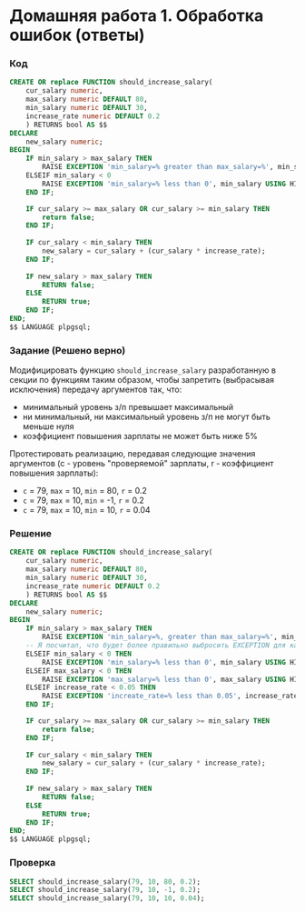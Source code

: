 # Домашняя работа 1. Обработка ошибок (ответы)

### Код
```sql
CREATE OR replace FUNCTION should_increase_salary(
	cur_salary numeric,
	max_salary numeric DEFAULT 80, 
	min_salary numeric DEFAULT 30,
	increase_rate numeric DEFAULT 0.2
	) RETURNS bool AS $$
DECLARE
	new_salary numeric;
BEGIN
    IF min_salary > max_salary THEN
        RAISE EXCEPTION 'min_salary=% greater than max_salary=%', min_salary, max_salary USING HINT='Check out the min_salary input' ERRCODE='13000'
    ELSEIF min_salary < 0
        RAISE EXCEPTION 'min_salary=% less than 0', min_salary USING HINT='min_salary argument should be greater than 0'
    END IF;

	IF cur_salary >= max_salary OR cur_salary >= min_salary THEN 		
		return false;
	END IF;
	
	IF cur_salary < min_salary THEN
		new_salary = cur_salary + (cur_salary * increase_rate);
	END IF;
	
	IF new_salary > max_salary THEN
		RETURN false;
	ELSE
		RETURN true;
	END IF;	
END;
$$ LANGUAGE plpgsql;
```

### Задание (**Решено верно**)
Модифицировать функцию `should_increase_salary` разработанную в секции по функциям таким образом,
чтобы запретить (выбрасывая исключения) передачу аргументов так, что:

- минимальный уровень з/п превышает максимальный
- ни минимальный, ни максимальный уровень з/п не могут быть меньше нуля
- коэффициент повышения зарплаты не может быть ниже 5%

Протестировать реализацию, передавая следующие значения аргументов
(с - уровень "проверяемой" зарплаты, r - коэффициент повышения зарплаты):

- `c` = 79, `max` = 10, `min` = 80, `r` = 0.2
- `c` = 79, `max` = 10, `min` = -1, `r` = 0.2
- `c` = 79, `max` = 10, `min` = 10, `r` = 0.04

### Решение
```sql
CREATE OR replace FUNCTION should_increase_salary(
	cur_salary numeric,
	max_salary numeric DEFAULT 80, 
	min_salary numeric DEFAULT 30,
	increase_rate numeric DEFAULT 0.2
	) RETURNS bool AS $$
DECLARE
	new_salary numeric;
BEGIN
    IF min_salary > max_salary THEN
        RAISE EXCEPTION 'min_salary=%, greater than max_salary=%', min_salary, max_salary USING HINT='Check out the min_salary input', ERRCODE='13000';
    -- Я посчитал, что будет более правильно выбросить EXCEPTION для каждого аргумента по отдельности
    ELSEIF min_salary < 0 THEN
        RAISE EXCEPTION 'min_salary=% less than 0', min_salary USING HINT='min_salary argument should be greater than 0', ERRCODE='13001';
	ELSEIF max_salary < 0 THEN
        RAISE EXCEPTION 'max_salary=% less than 0', max_salary USING HINT='max_salary argument should be greater than 0', ERRCODE='13002';
	ELSEIF increase_rate < 0.05 THEN
		RAISE EXCEPTION 'increate_rate=% less than 0.05', increase_rate USING HINT='increase_rate argument should be greater or equal 0.05', ERRCODE='13003';
    END IF;

	IF cur_salary >= max_salary OR cur_salary >= min_salary THEN 		
		return false;
	END IF;
	
	IF cur_salary < min_salary THEN
		new_salary = cur_salary + (cur_salary * increase_rate);
	END IF;
	
	IF new_salary > max_salary THEN
		RETURN false;
	ELSE
		RETURN true;
	END IF;	
END;
$$ LANGUAGE plpgsql;
```

### Проверка

```sql
SELECT should_increase_salary(79, 10, 80, 0.2);
SELECT should_increase_salary(79, 10, -1, 0.2);
SELECT should_increase_salary(79, 10, 10, 0.04);
```
